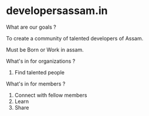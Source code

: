 # developersassam.in
 
What are our goals ? 

To create a community of talented developers of Assam. 

Must be Born or Work in assam. 

What's in for organizations ?

1. Find talented people

What's in for members ?

1. Connect with fellow members
2. Learn 
3. Share